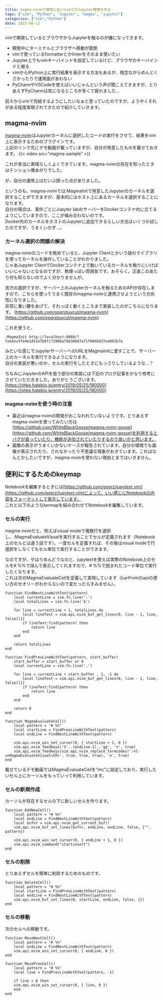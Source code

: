 ```yaml
---
title: magma-nvimで理想に近いVimでのJupyter環境を作る
tags: ["vim", "Python", "Jupyter", "magma", "jupytxt"] 
categories: ["vim","Python"] 
date: 2023-06-12
---
```


vimで開発しているとブラウザからJupyterを触るのが嫌になってきます。  
* 開発中にターミナルとブラウザへ移動が面倒
* vimで使っているformatterとかlinterをそのまま使いたい
* Jupyter上でもvimキーバインドを設定しているけど、ブラウザのキーバインドと被る
* vimからIPython上に実行結果を表示する方法もあるが、残念ながらめんどくさかったりで運用面があわない
* PyCharmやVSCodeを使えばいいじゃんという声が聞こえてきますが、とりあえずPyCharmは気になるところが多くて疲れました...


前々からvimで完結するようにしたいなぁと思っていたのですが、ようやくそれがある程度実現されてきたので紹介していきます。

## magma-nvim
[magma-nvim](https://github.com/dccsillag/magma-nvim)はJupyterカーネルに選択したコードの実行をさせて、結果をvim上に表示するためのプラグインです。  
上記のリンク先にデモ動画が載っていますが、自分が用意したものを載せておきます。
{{< video src="magma-sample" >}}

これが本当に素晴らしくよくできています。magma-nvimの存在を知ったときはテンション爆あがりでした。  

が、自分の運用上はだいぶ困った点がありました。  

というのも、magma-nvimでは:MagmaInitで用意したJupyterのカーネルを選択することができますが、基本的にはホスト上にあるカーネルを選択することになります。  
自分の場合は、案件ごとにJupyter labのサーバーをDockerコンテナ内に立てるようにしていますので、ここが噛み合わないのです。  
Docker内のカーネルをホストのJupyterに追加できるらしい方法はいくつか試したのですが、うまくいかず…。

### カーネル選択の問題の解決
magma-nvimのコードを眺めていると、Jupyter Clientとかいう謎のライブラリを使ってカーネルを操作していることがわかりました。  
じゃあJupyter ClientでDockerコンテナ上で動いているカーネルを触りにいけばいいじゃないとなるのですが、無理っぽい雰囲気です。おそらく。正直このあたり何も知らないのでよく分かりませんが。

苦渋の選択ですが、サーバー上のJupyterカーネルを触るためのAPIが存在しますので、こちらを使ってうまく既存のmagma-nvimと連携させようという方向性になりました。  
非常に重い腰をあげて、それっぽく動くところまで実装したのがこちらになります。
[https://github.com/opqrstuvcut/magma-nvim](https://github.com/opqrstuvcut/magma-nvim)

これを使うと、
```
:MagmaInit http://localhost:8080/?token=5fe4e1d52e7b0fc72986a7683b8d7a71f804b92fee991b7e
```
みたいな感じでJupyterサーバーへのURLをMagmaInitに渡すことで、サーバー上のカーネルを実行できるようになります。  
自分の実装が悪いのか、セルの実行をしたときにもっさりしているような…？

ちなみにJupyterのAPIを扱う部分の実装には下記のブログ記事をかなり参考にさせていただきました。ありがとうございます。  
[https://ohke.hateblo.jp/entry/2019/05/25/180000](https://ohke.hateblo.jp/entry/2019/05/25/180000)

### magma-nvimを使う時の注意
* 最近はmagma-nvimの開発がおこなわれていないようです。とりあえずmagma-nvimを使ってみたい方は[https://github.com/WhiteBlackGoose/magma-nvim-goose](https://github.com/WhiteBlackGoose/magma-nvim-goose)を利用するとバグが直っていたり、機能が追加されていたりするので良いかと思います。
* 画像の表示がうまくいかないケースが報告されています。自分の環境でも画像が表示されたり、されなかったり不思議な現象がおきています。これはなんとかしたいですが、magma-nvimを使わない理由とまではいきません。

## 便利にするためのkeymap
Notebookを編集するときには[https://github.com/goerz/jupytext.vim](https://github.com/goerz/jupytext.vim)によって、いい感じにNotebookの内容をフォーマットして表示しています。  
これと以下のようなkermapを組み合わせてNotebookを編集しています。


### セルの実行
magma-nvimだと、例えばvisual modeで複数行を選択し、:MagmaEvaluateVisualを実行することでセルが定義されます（Notebook上のセルとは違う話です）。一度セルを定義すれば、その後はvisual modeで行選択をしなくてもセル単位で実行することができます。  

なのですが、やはりめんどうなのと、jupytextを使えば実際のNotebook上のセルを# %%で挟んで表示してくれますので、# %%で囲まれたコード単位で実行したくなります。  
これは次のMagmaEvaluateCellを定義して実現しています（luaやvimのapiの使い方のセオリーがわからないので変だったらすみません）。

```
function FindNextLineWithText(pattern)
    local currentLine = vim.fn.line('.')
    local totalLines = vim.fn.line('$')

    for line = currentLine + 1, totalLines do
        local lineText = vim.api.nvim_buf_get_lines(0, line - 1, line, false)[1]
        if lineText:find(pattern) then
            return line
        end
    end

    return totalLines
end

function FindPrevLineWithText(pattern, start_buffer)
    start_buffer = start_buffer or 0
    local currentLine = vim.fn.line('.')

    for line = currentLine + start_buffer , 1, -1 do
        local lineText = vim.api.nvim_buf_get_lines(0, line - 1, line, false)[1]
        if lineText:find(pattern) then
            return line
        end
    end

    return 0
end

function MagmaEvaluateCell()
    local pattern = "# %%"
    local startLine = FindPrevLineWithText(pattern)
    local endLine = FindNextLineWithText(pattern)

    vim.api.nvim_win_set_cursor(0, { startLine + 1, 0 })
    vim.api.nvim_feedkeys('V'..(endLine-1)..'gg', 'n', true)
    vim.api.nvim_feedkeys(vim.api.nvim_replace_termcodes(':<C-u>MagmaEvaluateVisual<CR>', true, true, true), 'n', true)
end

```
載せているデモ動画ではMagmaEvaluateCellを"mc"に設定しており、実行したいセル上にカーソルをもっていって利用しています。

### セルの新規作成
カーソルが存在するセルの下に新しいセルを作ります。
```
function AddNewCell()
    local pattern = "# %%"
    local endLine = FindNextLineWithText(pattern)
    local bufnr = vim.api.nvim_get_current_buf()
    vim.api.nvim_buf_set_lines(bufnr, endLine, endLine, false, {"", pattern})

    vim.api.nvim_win_set_cursor(0, { endLine + 1, 0 })
    vim.api.nvim_command("startinsert")
end
```

### セルの削除
とりあえずセルを簡単に削除するためのものです。
```
function DeleteCell()
    local pattern = "# %%"
    local startLine = FindPrevLineWithText(pattern)
    local endLine = FindNextLineWithText(pattern)
    vim.api.nvim_buf_set_lines(0, startLine, endLine, false, {})
end
```

### セルの移動
次のセルへの移動です。
```
function MoveNextCell()
    local pattern = "# %%"
    local endLine = FindNextLineWithText(pattern)
    vim.api.nvim_win_set_cursor(0, { endLine, 0 })
end

function MovePrevCell()
    local pattern = "# %%"
    local line = FindPrevLineWithText(pattern, -1)

    if line > 0 then
	vim.api.nvim_win_set_cursor(0, { line, 0 })
    end
end
```
